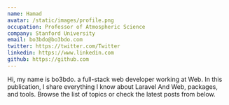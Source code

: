 ```yaml
---
name: Hamad
avatar: /static/images/profile.png
occupation: Professor of Atmospheric Science
company: Stanford University
email: bo3bdo@bo3bdo.com
twitter: https://twitter.com/Twitter
linkedin: https://www.linkedin.com
github: https://github.com
---
```


Hi, my name is bo3bdo. a full-stack web developer working at Web. In this publication, I share everything I know about Laravel And Web, packages, and tools. Browse the list of topics or check the latest posts from below.
